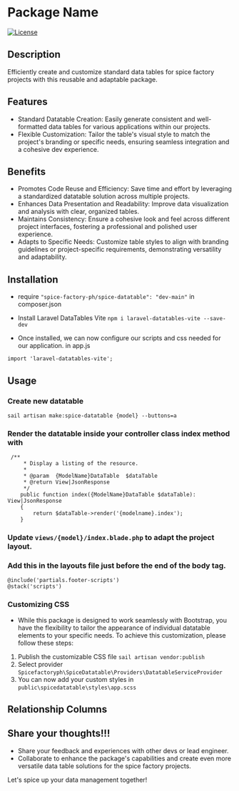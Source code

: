 # Package Name

[![License](https://img.shields.io/badge/license-MIT-blue.svg)](https://opensource.org/licenses/MIT)

## Description

Efficiently create and customize standard data tables for spice factory projects with this reusable and adaptable package.

## Features

- Standard Datatable Creation: Easily generate consistent and well-formatted data tables for various applications within our projects.
- Flexible Customization: Tailor the table's visual style to match the project's branding or specific needs, ensuring seamless integration and a cohesive dev experience.

## Benefits

- Promotes Code Reuse and Efficiency: Save time and effort by leveraging a standardized datatable solution across multiple projects.
- Enhances Data Presentation and Readability: Improve data visualization and analysis with clear, organized tables.
- Maintains Consistency: Ensure a cohesive look and feel across different project interfaces, fostering a professional and polished user experience.
- Adapts to Specific Needs: Customize table styles to align with branding guidelines or project-specific requirements, demonstrating versatility and adaptability.

## Installation

- require ```"spice-factory-ph/spice-datatable": "dev-main"``` in composer.json 
- Install Laravel DataTables Vite
    `npm i laravel-datatables-vite --save-dev`

- Once installed, we can now configure our scripts and css needed for our application. in app.js
```import './bootstrap';
import 'laravel-datatables-vite';
```

## Usage

### Create new datatable
```
sail artisan make:spice-datatable {model} --buttons=a
```

### Render the datatable inside your controller class index method with
``` 
 /**
     * Display a listing of the resource.
     *
     * @param  {ModelName}DataTable  $dataTable
     * @return View|JsonResponse
     */
    public function index({ModelName}DataTable $dataTable): View|JsonResponse
    {
        return $dataTable->render('{modelname}.index');
    }
```

### Update `views/{model}/index.blade.php` to adapt the project layout.

### Add this in the layouts file just before the end of the body tag.
``` 
@include('partials.footer-scripts')
@stack('scripts')
```

### Customizing CSS
- While this package is designed to work seamlessly with Bootstrap, you have the flexibility to tailor the appearance of individual datatable elements to your specific needs. To achieve this customization, please follow these steps:

1. Publish the customizable CSS file
```sail artisan vendor:publish```
2. Select provider `Spicefactoryph\SpiceDatatable\Providers\DatatableServiceProvider`
3. You can now add your custom styles in `public\spicedatatable\styles\app.scss`

## Relationship Columns


## Share your thoughts!!!

- Share your feedback and experiences with other devs or lead engineer.
- Collaborate to enhance the package's capabilities and create even more versatile data table solutions for the spice factory projects.

Let's spice up your data management together! ️

